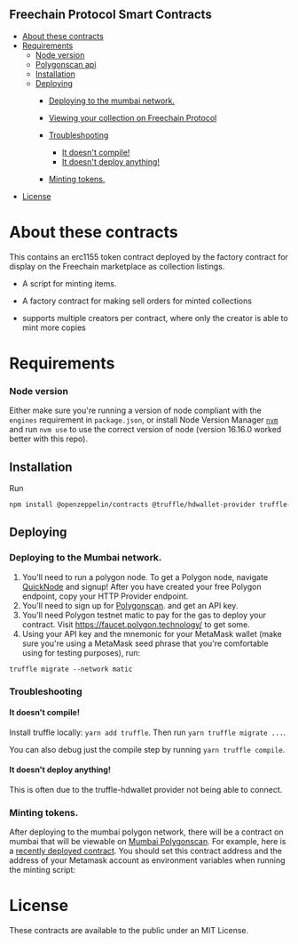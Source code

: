 ## Freechain Protocol Smart Contracts

- [About these contracts](#about-these-contracts)
- [Requirements](#requirements)
    - [Node version](#node-version)
    - [Polygonscan api](#polygon-api-key)
  - [Installation](#installation)
  - [Deploying](#deploying)
    - [Deploying to the mumbai network.](#deploying-to-the-mumbai-network)

    - [Viewing your collection on Freechain Protocol](#viewing-your-collections-on-freechain)
    - [Troubleshooting](#troubleshooting)
      - [It doesn't compile!](#it-doesnt-compile)
      - [It doesn't deploy anything!](#it-doesnt-deploy-anything)
    - [Minting tokens.](#minting-tokens)
- [License](#license)


# About these contracts

This contains an erc1155 token contract deployed by the factory contract for display on the Freechain marketplace as collection listings.
- A script for minting items.
- A factory contract for making sell orders for minted collections

- supports multiple creators per contract, where only the creator is able to mint more copies


# Requirements

### Node version

Either make sure you're running a version of node compliant with the `engines` requirement in `package.json`, or install Node Version Manager [`nvm`](https://github.com/creationix/nvm) and run `nvm use` to use the correct version of node (version 16.16.0 worked better with this repo).

## Installation

Run
```bash
npm install @openzeppelin/contracts @truffle/hdwallet-provider truffle-plugin-verify
```

## Deploying

### Deploying to the Mumbai network.

1. You'll need to run a polygon node. To get a Polygon node, navigate [QuickNode](https://www.quicknode.com) and signup! After you have created your free Polygon endpoint, copy your HTTP Provider endpoint.
2. You'll need to sign up for [Polygonscan](https://polygonscan.com/register). and get an API key.
3. You'll need Polygon testnet matic to pay for the gas to deploy your contract. Visit https://faucet.polygon.technology/ to get some.
4. Using your API key and the mnemonic for your MetaMask wallet (make sure you're using a MetaMask seed phrase that you're comfortable using for testing purposes), run:

```
truffle migrate --network matic
```

### Troubleshooting

#### It doesn't compile!
Install truffle locally: `yarn add truffle`. Then run `yarn truffle migrate ...`.

You can also debug just the compile step by running `yarn truffle compile`.

#### It doesn't deploy anything!
This is often due to the truffle-hdwallet provider not being able to connect. 

### Minting tokens.

After deploying to the mumbai polygon network, there will be a contract on mumbai that will be viewable on [Mumbai Polygonscan](https://mumbai.polygonscan.com/). For example, here is a [recently deployed contract](). You should set this contract address and the address of your Metamask account as environment variables when running the minting script:

# License

These contracts are available to the public under an MIT License.
